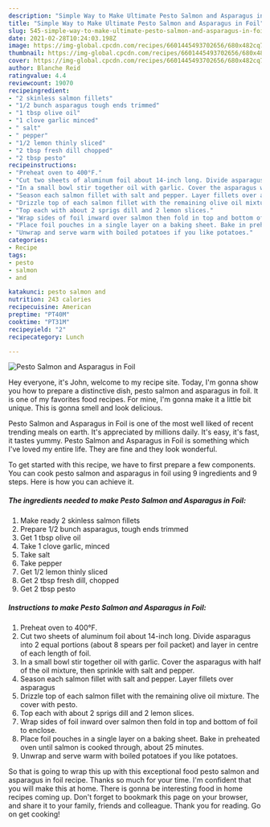 ```yaml
---
description: "Simple Way to Make Ultimate Pesto Salmon and Asparagus in Foil"
title: "Simple Way to Make Ultimate Pesto Salmon and Asparagus in Foil"
slug: 545-simple-way-to-make-ultimate-pesto-salmon-and-asparagus-in-foil
date: 2021-02-28T10:24:03.198Z
image: https://img-global.cpcdn.com/recipes/6601445493702656/680x482cq70/pesto-salmon-and-asparagus-in-foil-recipe-main-photo.jpg
thumbnail: https://img-global.cpcdn.com/recipes/6601445493702656/680x482cq70/pesto-salmon-and-asparagus-in-foil-recipe-main-photo.jpg
cover: https://img-global.cpcdn.com/recipes/6601445493702656/680x482cq70/pesto-salmon-and-asparagus-in-foil-recipe-main-photo.jpg
author: Blanche Reid
ratingvalue: 4.4
reviewcount: 19070
recipeingredient:
- "2 skinless salmon fillets"
- "1/2 bunch asparagus tough ends trimmed"
- "1 tbsp olive oil"
- "1 clove garlic minced"
- " salt"
- " pepper"
- "1/2 lemon thinly sliced"
- "2 tbsp fresh dill chopped"
- "2 tbsp pesto"
recipeinstructions:
- "Preheat oven to 400°F."
- "Cut two sheets of aluminum foil about 14-inch long. Divide asparagus into 2 equal portions (about 8 spears per foil packet) and layer in centre of each length of foil."
- "In a small bowl stir together oil with garlic. Cover the asparagus with half of the oil mixture, then sprinkle with salt and pepper."
- "Season each salmon fillet with salt and pepper. Layer fillets over asparagus"
- "Drizzle top of each salmon fillet with the remaining olive oil mixture. The cover with pesto."
- "Top each with about 2 sprigs dill and 2 lemon slices."
- "Wrap sides of foil inward over salmon then fold in top and bottom of foil to enclose."
- "Place foil pouches in a single layer on a baking sheet. Bake in preheated oven until salmon is cooked through, about 25 minutes."
- "Unwrap and serve warm with boiled potatoes if you like potatoes."
categories:
- Recipe
tags:
- pesto
- salmon
- and

katakunci: pesto salmon and 
nutrition: 243 calories
recipecuisine: American
preptime: "PT40M"
cooktime: "PT31M"
recipeyield: "2"
recipecategory: Lunch

---
```



![Pesto Salmon and Asparagus in Foil](https://img-global.cpcdn.com/recipes/6601445493702656/680x482cq70/pesto-salmon-and-asparagus-in-foil-recipe-main-photo.jpg)

Hey everyone, it's John, welcome to my recipe site. Today, I'm gonna show you how to prepare a distinctive dish, pesto salmon and asparagus in foil. It is one of my favorites food recipes. For mine, I'm gonna make it a little bit unique. This is gonna smell and look delicious.



Pesto Salmon and Asparagus in Foil is one of the most well liked of recent trending meals on earth. It's appreciated by millions daily. It's easy, it's fast, it tastes yummy. Pesto Salmon and Asparagus in Foil is something which I've loved my entire life. They are fine and they look wonderful.


To get started with this recipe, we have to first prepare a few components. You can cook pesto salmon and asparagus in foil using 9 ingredients and 9 steps. Here is how you can achieve it.

<!--inarticleads1-->

##### The ingredients needed to make Pesto Salmon and Asparagus in Foil:

1. Make ready 2 skinless salmon fillets
1. Prepare 1/2 bunch asparagus, tough ends trimmed
1. Get 1 tbsp olive oil
1. Take 1 clove garlic, minced
1. Take  salt
1. Take  pepper
1. Get 1/2 lemon thinly sliced
1. Get 2 tbsp fresh dill, chopped
1. Get 2 tbsp pesto




<!--inarticleads2-->

##### Instructions to make Pesto Salmon and Asparagus in Foil:

1. Preheat oven to 400°F.
1. Cut two sheets of aluminum foil about 14-inch long. Divide asparagus into 2 equal portions (about 8 spears per foil packet) and layer in centre of each length of foil.
1. In a small bowl stir together oil with garlic. Cover the asparagus with half of the oil mixture, then sprinkle with salt and pepper.
1. Season each salmon fillet with salt and pepper. Layer fillets over asparagus
1. Drizzle top of each salmon fillet with the remaining olive oil mixture. The cover with pesto.
1. Top each with about 2 sprigs dill and 2 lemon slices.
1. Wrap sides of foil inward over salmon then fold in top and bottom of foil to enclose.
1. Place foil pouches in a single layer on a baking sheet. Bake in preheated oven until salmon is cooked through, about 25 minutes.
1. Unwrap and serve warm with boiled potatoes if you like potatoes.




So that is going to wrap this up with this exceptional food pesto salmon and asparagus in foil recipe. Thanks so much for your time. I'm confident that you will make this at home. There is gonna be interesting food in home recipes coming up. Don't forget to bookmark this page on your browser, and share it to your family, friends and colleague. Thank you for reading. Go on get cooking!
